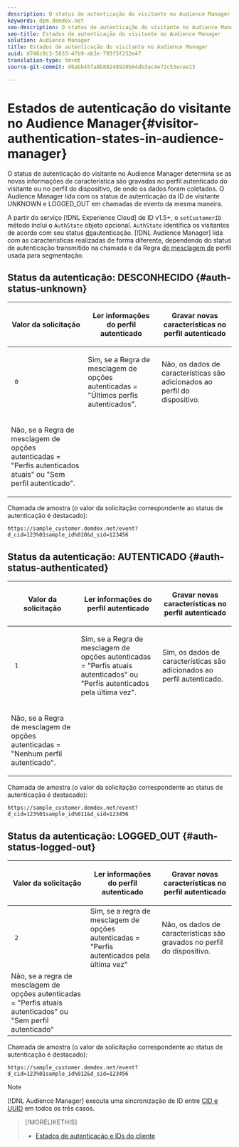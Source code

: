```yaml
---
description: O status de autenticação do visitante no Audience Manager determina se as novas informações de característica são gravadas no perfil autenticado do visitante ou no perfil do dispositivo, de onde os dados foram coletados. O Audience Manager lida com os status de autenticação da ID de visitante UNKNOWN e LOGGED_OUT em chamadas de evento da mesma maneira.
keywords: dpm.demdex.net
seo-description: O status de autenticação do visitante no Audience Manager determina se as novas informações de característica são gravadas no perfil autenticado do visitante ou no perfil do dispositivo, de onde os dados foram coletados. O Audience Manager lida com os status de autenticação da ID de visitante UNKNOWN e LOGGED_OUT em chamadas de evento da mesma maneira.
seo-title: Estados de autenticação do visitante no Audience Manager
solution: Audience Manager
title: Estados de autenticação do visitante no Audience Manager
uuid: d748c0c3-5833-4fb9-ab3e-793f5f252e47
translation-type: tm+mt
source-git-commit: d6abb45fa8b88248920b64db3ac4e72c53ecee13

---
```



# Estados de autenticação do visitante no Audience Manager{#visitor-authentication-states-in-audience-manager}

O status de autenticação do visitante no Audience Manager determina se as novas informações de característica são gravadas no perfil autenticado do visitante ou no perfil do dispositivo, de onde os dados foram coletados. O Audience Manager lida com os status de autenticação da ID de visitante UNKNOWN e LOGGED_OUT em chamadas de evento da mesma maneira.

A partir do serviço [!DNL Experience Cloud] de ID v1.5+, o `setCustomerID` método inclui o `AuthState` objeto opcional. `AuthState` identifica os visitantes de acordo com seu status [de](https://marketing.adobe.com/resources/help/en_US/mcvid/mcvid-authenticated-state.html)autenticação. [!DNL Audience Manager] lida com as características realizadas de forma diferente, dependendo do status de autenticação transmitido na chamada e da Regra [de mesclagem de](../features/profile-merge-rules/merge-rules-dashboard.md) perfil usada para segmentação.

## Status da autenticação: DESCONHECIDO {#auth-status-unknown}

<table id="table_E1EA51533FAE4BBFB338D6F6116BC1F9"> 
 <thead> 
  <tr> 
   <th colname="col1" class="entry"> <p>Valor da solicitação </p> </th> 
   <th colname="col2" class="entry"> <p> <b>Ler</b> informações do perfil autenticado </p> </th> 
   <th colname="col3" class="entry"> <p> <b>Gravar</b> novas características no perfil autenticado </p> </th> 
  </tr> 
 </thead>
 <tbody> 
  <tr> 
   <td colname="col1" morerows="1"> <p> <code> 0 </code> </p> </td> 
   <td colname="col2"> <p>Sim, se a Regra de mesclagem de opções autenticadas = "Últimos perfis autenticados". </p> </td> 
   <td colname="col3" morerows="1"> <p>Não, os dados de características são adicionados ao perfil do dispositivo. </p> </td> 
  </tr> 
  <tr> 
   <td colname="col2"> <p>Não, se a Regra de mesclagem de opções autenticadas = "Perfis autenticados atuais" ou "Sem perfil autenticado". </p> </td> 
  </tr> 
 </tbody> 
</table>

Chamada de amostra (o valor da solicitação correspondente ao status de autenticação é destacado):

`https://sample_customer.demdex.net/event?d_cid=123%01sample_id%010&d_sid=123456`

## Status da autenticação: AUTENTICADO {#auth-status-authenticated}

<table id="table_956ABF96024744308F7773E1F96482B7"> 
 <thead> 
  <tr> 
   <th colname="col1" class="entry"> <p>Valor da solicitação </p> </th> 
   <th colname="col2" class="entry"> <p> <b>Ler</b> informações do perfil autenticado </p> </th> 
   <th colname="col3" class="entry"> <p> <b>Gravar</b> novas características no perfil autenticado </p> </th> 
  </tr> 
 </thead>
 <tbody> 
  <tr> 
   <td colname="col1" morerows="1"> <p> <code> 1 </code> </p> </td> 
   <td colname="col2"> <p>Sim, se a Regra de mesclagem de opções autenticadas = "Perfis atuais autenticados" ou "Perfis autenticados pela última vez". </p> </td> 
   <td colname="col3" morerows="1"> <p>Sim, os dados de características são adicionados ao perfil autenticado. </p> </td> 
  </tr> 
  <tr> 
   <td colname="col2"> <p>Não, se a Regra de mesclagem de opções autenticadas = "Nenhum perfil autenticado". </p> </td> 
  </tr> 
 </tbody> 
</table>

Chamada de amostra (o valor da solicitação correspondente ao status de autenticação é destacado):

`https://sample_customer.demdex.net/event?d_cid=123%01sample_id%011&d_sid=123456`

## Status da autenticação: LOGGED_OUT {#auth-status-logged-out}

<table id="table_783F0CBB0431482AA49F41468FA65B19"> 
 <thead> 
  <tr> 
   <th colname="col1" class="entry"> <p>Valor da solicitação </p> </th> 
   <th colname="col2" class="entry"> <p> <b>Ler</b> informações do perfil autenticado </p> </th> 
   <th colname="col3" class="entry"> <p> <b>Gravar</b> novas características no perfil autenticado </p> </th> 
  </tr> 
 </thead>
 <tbody> 
  <tr> 
   <td colname="col1" morerows="1"> <p> <code> 2 </code> </p> </td> 
   <td colname="col2"> Sim, se a regra de mesclagem de opções autenticadas = "Perfis autenticados pela última vez" </td> 
   <td colname="col3" morerows="1"> <p>Não, os dados de características são gravados no perfil do dispositivo. </p> </td> 
  </tr> 
  <tr> 
   <td colname="col2"> Não, se a regra de mesclagem de opções autenticadas = "Perfis atuais autenticados" ou "Sem perfil autenticado" </td> 
  </tr> 
 </tbody> 
</table>

Chamada de amostra (o valor da solicitação correspondente ao status de autenticação é destacado):

`https://sample_customer.demdex.net/event?d_cid=123%01sample_id%012&d_sid=123456`

>[!NOTE]
>
>[!DNL Audience Manager] executa uma sincronização de ID entre [CID e UUID](../reference/ids-in-aam.md) em todos os três casos.

>[!MORELIKETHIS]
>
>* [Estados de autenticação e IDs do cliente](https://marketing.adobe.com/resources/help/en_US/mcvid/mcvid-authenticated-state.html)

